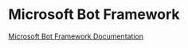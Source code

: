 # Microsoft Bot Framework

[Microsoft Bot Framework Documentation](https://learn.microsoft.com/en-us/azure/bot-service/bot-overview?view=azure-bot-service-4.0#bot-framework-sdk)